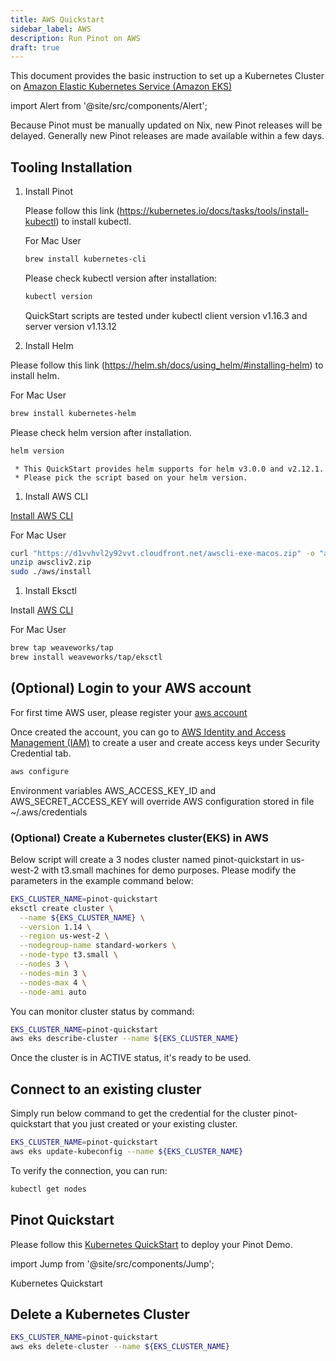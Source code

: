 ```yaml
---
title: AWS Quickstart
sidebar_label: AWS
description: Run Pinot on AWS
draft: true
---
```


This document provides the basic instruction to set up a Kubernetes Cluster on [Amazon Elastic Kubernetes Service (Amazon EKS)](https://aws.amazon.com/eks/)

import Alert from '@site/src/components/Alert';

<Alert type="info"> Because Pinot must be manually updated on Nix, new Pinot releases will be
delayed. Generally new Pinot releases are made available within a few days.</Alert>

## Tooling Installation

1. Install Pinot

    Please follow this link (https://kubernetes.io/docs/tasks/tools/install-kubectl) to install kubectl.

    For Mac User

    ```bash
    brew install kubernetes-cli
    ```

    Please check kubectl version after installation:

    ```bash
    kubectl version
    ```

    <Alert icon={false} type="info">
      QuickStart scripts are tested under kubectl client version v1.16.3 and server version v1.13.12
    </Alert>

1. Install Helm

  Please follow this link (https://helm.sh/docs/using_helm/#installing-helm) to install helm.

  For Mac User

  ```bash
  brew install kubernetes-helm
  ```

  Please check helm version after installation.

  ```bash
  helm version
  ```

  <Alert icon={false} type="info">

     * This QuickStart provides helm supports for helm v3.0.0 and v2.12.1.
     * Please pick the script based on your helm version.

  </Alert>

1. Install AWS CLI

  [Install AWS CLI]((https://docs.aws.amazon.com/cli/latest/userguide/cli-chap-install.html#install-tool-bundled))

  For Mac User

  ```bash
  curl "https://d1vvhvl2y92vvt.cloudfront.net/awscli-exe-macos.zip" -o "awscliv2.zip"
  unzip awscliv2.zip
  sudo ./aws/install
  ```

1. Install Eksctl

  Install [AWS CLI](https://docs.aws.amazon.com/eks/latest/userguide/eksctl.html#installing-eksctl)

  For Mac User

  ```bash
  brew tap weaveworks/tap
  brew install weaveworks/tap/eksctl
  ```

## (Optional) Login to your AWS account

For first time AWS user, please register your [aws account](https://aws.amazon.com/)

Once created the account, you can go to [AWS Identity and Access Management (IAM)](https://console.aws.amazon.com/iam/home#/home) to create a user and create access keys under Security Credential tab.

```bash
aws configure
```

<Alert type="info"> Environment variables AWS_ACCESS_KEY_ID and AWS_SECRET_ACCESS_KEY will override  AWS configuration stored in file ~/.aws/credentials</Alert>

### (Optional) Create a Kubernetes cluster(EKS) in AWS

Below script will create a 3 nodes cluster named pinot-quickstart in us-west-2 with t3.small machines for demo purposes.
Please modify the parameters in the example command below:

```bash
EKS_CLUSTER_NAME=pinot-quickstart
eksctl create cluster \
  --name ${EKS_CLUSTER_NAME} \
  --version 1.14 \
  --region us-west-2 \
  --nodegroup-name standard-workers \
  --node-type t3.small \
  --nodes 3 \
  --nodes-min 3 \
  --nodes-max 4 \
  --node-ami auto
```

You can monitor cluster status by command:

```bash
EKS_CLUSTER_NAME=pinot-quickstart
aws eks describe-cluster --name ${EKS_CLUSTER_NAME}
```

Once the cluster is in ACTIVE status, it's ready to be used.

## Connect to an existing cluster

Simply run below command to get the credential for the cluster pinot-quickstart that you just created or your existing cluster.

```bash
EKS_CLUSTER_NAME=pinot-quickstart
aws eks update-kubeconfig --name ${EKS_CLUSTER_NAME}
```

To verify the connection, you can run:

```bash
kubectl get nodes
```

## Pinot Quickstart

Please follow this [Kubernetes QuickStart](/docs/administration/installation/cloud/on-premises) to deploy your Pinot Demo.

import Jump from '@site/src/components/Jump';

<Jump to="/docs/administration/installation/cloud/on-premises">Kubernetes Quickstart</Jump>

## Delete a Kubernetes Cluster

```bash
EKS_CLUSTER_NAME=pinot-quickstart
aws eks delete-cluster --name ${EKS_CLUSTER_NAME}
```
